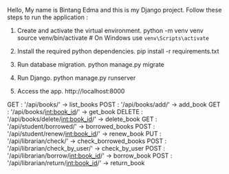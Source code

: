 Hello, My name is Bintang Edma and this is my Django project.
Follow these steps to run the application : 

1. Create and activate the virtual environment.
    python -m venv venv
    source venv/bin/activate  # On Windows use `venv\Scripts\activate`
   
2. Install the required python dependencies.
   pip install -r requirements.txt
   
3. Run database migration.
   python manage.py migrate

4. Run Django.
   python manage.py runserver

5. Access the app.
   http://localhost:8000

GET : '/api/books/' -> list_books
POST : '/api/books/add/' -> add_book
GET : '/api/books/<int:book_id>/' -> get_book
DELETE : '/api/books/delete/<int:book_id>/' -> delete_book
GET : '/api/student/borrowed/' -> borrowed_books
POST : '/api/student/renew/<int:book_id>/' -> renew_book
PUT : '/api/librarian/check/' -> check_borrowed_books
POST : '/api/librarian/check_by_user/' -> check_by_user
POST : '/api/librarian/borrow/<int:book_id>/' -> borrow_book
POST : '/api/librarian/return/<int:book_id>/' -> return_book

   
